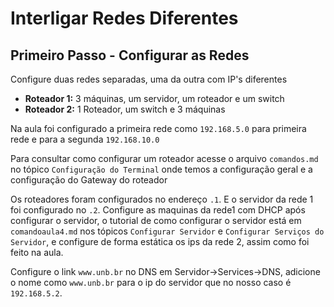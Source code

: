 # Interligar Redes Diferentes

## Primeiro Passo - Configurar as Redes
Configure duas redes separadas, uma da outra com IP's diferentes

 - **Roteador 1:** 3 máquinas, um servidor, um roteador e um switch
 - **Roteador 2:** 1 Roteador, um switch e 3 máquinas

Na aula foi configurado a primeira rede como `192.168.5.0` para primeira rede e para a segunda `192.168.10.0`

Para consultar como configurar um roteador acesse o arquivo `comandos.md` no tópico `Configuração do Terminal` onde temos a configuração geral e a configuração do Gateway do roteador

Os roteadores foram configurados no endereço `.1`. E o servidor da rede 1 foi configurado no `.2`.
Configure as maquinas da rede1 com DHCP após configurar o servidor, o tutorial de como configurar o servidor está em `comandoaula4.md` nos tópicos `Configurar Servidor` e `Configurar Serviços do Servidor`, e configure de forma estática os ips da rede 2, assim como foi feito na aula.

Configure o link `www.unb.br` no DNS em Servidor->Services->DNS, adicione o nome como `www.unb.br` para o ip do servidor que no nosso caso é `192.168.5.2`.



